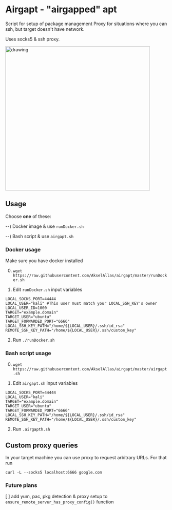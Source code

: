 # Airgapt - "airgapped" apt 

Script for setup of package management Proxy for situations where you can ssh, but target doesn't have network. 

Uses socks5 & ssh proxy.

<img src="https://user-images.githubusercontent.com/26136082/144587454-c442d3b1-525a-49c9-88cb-07b7742b84d5.png" alt="drawing" width="450"/>

## Usage
Choose **one** of these: 

--) Docker image & use `runDocker.sh`

--) Bash script & use `airgapt.sh`

### Docker usage 

Make sure you have docker installed

0) `wget https://raw.githubusercontent.com/AkselAllas/airgapt/master/runDocker.sh`

1) Edit `runDocker.sh` input variables
```
LOCAL_SOCKS_PORT=44444
LOCAL_USER="kali" #This user must match your LOCAL_SSH_KEY's owner
LOCAL_USER_ID=1000
TARGET="example.domain"
TARGET_USER="ubuntu"
TARGET_FORWARDED_PORT="6666"
LOCAL_SSH_KEY_PATH="/home/${LOCAL_USER}/.ssh/id_rsa"
REMOTE_SSH_KEY_PATH="/home/${LOCAL_USER}/.ssh/custom_key"
```
2) Run `./runDocker.sh`

### Bash script usage

0) `wget https://raw.githubusercontent.com/AkselAllas/airgapt/master/airgapt.sh`

1) Edit `airgapt.sh` input variables
```
LOCAL_SOCKS_PORT=44444
LOCAL_USER="kali"
TARGET="example.domain"
TARGET_USER="ubuntu"
TARGET_FORWARDED_PORT="6666"
LOCAL_SSH_KEY_PATH="/home/${LOCAL_USER}/.ssh/id_rsa"
REMOTE_SSH_KEY_PATH="/home/${LOCAL_USER}/.ssh/custom_key"
```
2) Run `.airgapth.sh`

## Custom proxy queries
In your target machine you can use proxy to request arbitrary URLs. For that run
```
curl -L --socks5 localhost:6666 google.com
```
### Future plans
[ ] add yum, pac, pkg detection & proxy setup to `ensure_remote_server_has_proxy_config()` function
